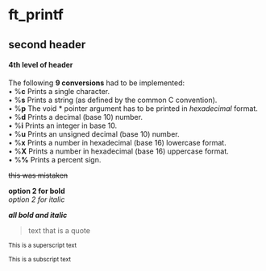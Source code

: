 # ft_printf

## second header
#### 4th level of header

The following **9 conversions** had to be implemented:<br>
• %**c** Prints a single character.<br>
• %**s** Prints a string (as defined by the common C convention).<br>
• %**p** The void * pointer argument has to be printed in *hexadecimal* format.<br>
• %**d** Prints a decimal (base 10) number.<br>
• %**i** Prints an integer in base 10.<br>
• %**u** Prints an unsigned decimal (base 10) number.<br>
• %**x** Prints a number in hexadecimal (base 16) lowercase format.<br>
• %**X** Prints a number in hexadecimal (base 16) uppercase format.<br>
• %**%** Prints a percent sign.<br>

~~this was mistaken~~

__option 2 for bold__<br>
_option 2 for italic_

***all bold and italic***<br>

> text that is a quote

<sup>This is a superscript text</sup>

<sub>This is a subscript text</sub>


